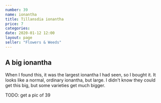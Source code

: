 ```yaml
---
number: 39
name: ionantha
title: Tillansdia ionantha
price: 7
categories: 
date: 2020-01-12 12:00
layout: page
seller: "Flowers & Weeds"
---
```

## A big ionantha

When I found this, it was the largest ionantha I had seen, so I bought it. It looks like a normal, ordinary ionantha, but large. I didn't know they could get this big, but some varieties get much bigger.

TODO: get a pic of 39

